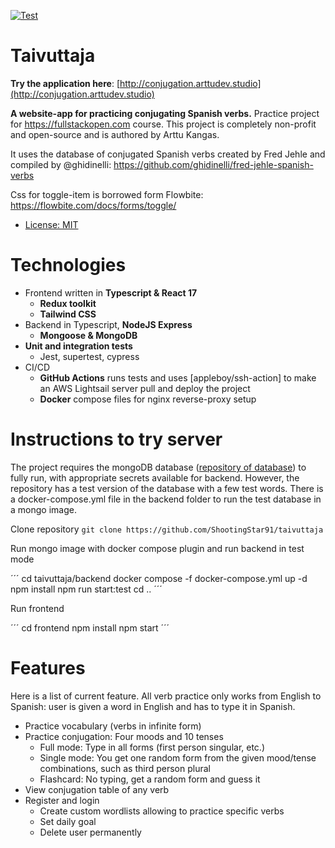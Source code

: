 [![Test](https://github.com/ShootingStar91/taivuttaja/actions/workflows/main.yml/badge.svg)](https://github.com/ShootingStar91/taivuttaja/actions/workflows/main.yml)

# Taivuttaja

**Try the application here**: [http://conjugation.arttudev.studio](http://conjugation.arttudev.studio)

**A website-app for practicing conjugating Spanish verbs.** Practice project for https://fullstackopen.com course. This project is completely non-profit and open-source and is authored by Arttu Kangas.

It uses the database of conjugated Spanish verbs created by Fred Jehle and compiled by @ghidinelli: https://github.com/ghidinelli/fred-jehle-spanish-verbs

Css for toggle-item is borrowed form Flowbite: https://flowbite.com/docs/forms/toggle/

+ [License: MIT](LICENSE.md)

# Technologies

+ Frontend written in **Typescript & React 17**
  + **Redux toolkit**
  + **Tailwind CSS**
+ Backend in Typescript, **NodeJS Express**
  + **Mongoose & MongoDB**
+ **Unit and integration tests**
  + Jest, supertest, cypress
+ CI/CD
  + **GitHub Actions** runs tests and uses [appleboy/ssh-action] to make an AWS Lightsail server pull and deploy the project
  + **Docker** compose files for nginx reverse-proxy setup

# Instructions to try server

The project requires the mongoDB database ([repository of database](https://github.com/ghidinelli/fred-jehle-spanish-verbs)) to fully run, with appropriate secrets available for backend. However, the repository has a test version of the database with a few test words. There is a docker-compose.yml file in the backend folder to run the test database in a mongo image.

Clone repository `git clone https://github.com/ShootingStar91/taivuttaja`

Run mongo image with docker compose plugin and run backend in test mode

´´´
cd taivuttaja/backend
docker compose -f docker-compose.yml up -d
npm install
npm run start:test
cd ..
´´´

Run frontend

´´´
cd frontend
npm install
npm start
´´´

# Features

Here is a list of current feature. All verb practice only works from English to Spanish: user is given a word in English and has to type it in Spanish.

+ Practice vocabulary (verbs in infinite form)
+ Practice conjugation: Four moods and 10 tenses
  + Full mode: Type in all forms (first person singular, etc.)
  + Single mode: You get one random form from the given mood/tense combinations, such as third person plural
  + Flashcard: No typing, get a random form and guess it
+ View conjugation table of any verb
+ Register and login
  + Create custom wordlists allowing to practice specific verbs
  + Set daily goal
  + Delete user permanently
